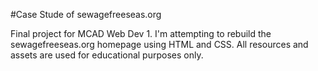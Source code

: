 #Case Stude of sewagefreeseas.org

Final project for MCAD Web Dev 1. I'm attempting to rebuild the sewagefreeseas.org homepage using HTML and CSS. All resources and assets are used for educational purposes only.
